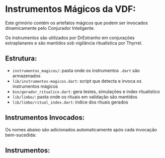# Instrumentos Mágicos da VDF:

Este grimório contém os artefatos mágicos que podem ser invocados dinamicamente pelo Conjurador Inteligente.

Os instrumentos são utilizados por DrEstranho em conjurações extraplanares e são mantidos sob vigilância ritualística por Thyrrel.

## Estrutura:

- `instrumentos_magicos/`: pasta onde os instrumentos `.dart` são armazenados
- `lib/instrumentos-magicos.dart`: script que detecta e invoca os instrumentos mágicos
- `bin/gerador_ritualico.dart`: gera testes, simulações e index ritualístico
- `lib/limbo/`: pasta onde os rituais em validação são mantidos
- `lib/limbo/ritual_index.dart`: índice dos rituais gerados

## Instrumentos Invocados:

Os nomes abaixo são adicionados automaticamente após cada invocação bem-sucedida:

## Instrumentos:
